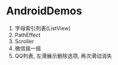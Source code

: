 AndroidDemos
============
1. 字母索引列表(ListView)
2. PathEffect
3. Scroller
4. 微信摇一摇
5. QQ列表, 左滑展示删除选项, 再次滑动消失
